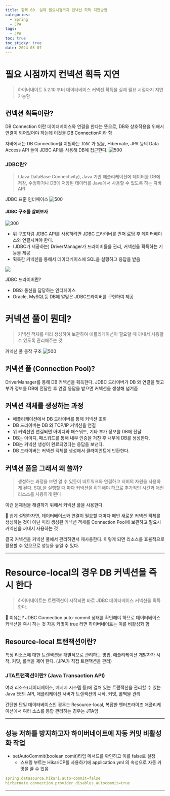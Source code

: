 ```yaml
---
title: 항목 60. 실제 필요시점까지 컨넥션 획득 지연방법
categories:
  - Spring
  - JPA
tags:
  - JPA
toc: true
toc_sticky: true
date: 2024-05-07
---
```

# 필요 시점까지 컨넥션 획득 지연
> 하이버네이트 5.2.10 부터 데이터베이스 커넥션 획득을 실제 필요 시점까지 지연 가능함

## 컨넥션 획득이란? 
DB Connection 이란 데이터베이스와 연결을 한다는 뜻으로, DB와 상호작용을 위해서 연결이 되어있어야 하는데 이것을 <mark style='background:var(--mk-color-yellow)'>DB Connection</mark>이라 함

자바에서는 DB Connection을 지원하는 `JDBC` 가 있음, Hibernate, JPA 등의 Data Access API 들이 JDBC API를 사용해 DB에 접근한다. 
![500](https://i.imgur.com/fQkqYYx.png)


### JDBC란? 
> (Java DataBase Connectivity), Java 기반 애플리케이션에 데이터를 DB에 저장, 수정하거나 DB에 저장된 데이터를 Java에서 사용할 수 있도록 하는 자바 API

JDBC 표준 인터페이스
![500](https://i.imgur.com/5HDTUJS.png)

#### JDBC 구조를 살펴보자 
![300](https://i.imgur.com/teMvMbd.png)
- 위 구조처럼 JDBC API를 사용하려면 JDBC 드라이버를 먼저 로딩 후 데이터베이스와 연결시켜야 한다. 
- (JDBC가 제공하는) DriverManager가 드라이버들을 관리, 커넥션을 획득하는 기능을 제공
- 획득한 커넥션을 통해서 데이터베이스에 SQL을 실행하고 응답을 받음

![](https://i.imgur.com/nU5u7WB.png)

JDBC 드라이버란? 
- DB와 통신을 담당하는 인터페이스
- Oracle, MySQL등 DB에 알맞은 JDBC드라이버를 구현하여 제공


# 커넥션 풀이 뭔데?
> 커넥션 객체를 미리 생성하여 보관하여 애플리케이션이 필요할 때 꺼내서 사용할 수 있도록 관리해주는 것

커넥션 풀 동작 구조
![500](https://i.imgur.com/BgKqdOJ.png)


## 커넥션 풀 (Connection Pool)? 
DriverManager를 통해 DB 커넥션을 획득한다. 
JDBC 드라이버가 DB 와 연결을 맺고 부가 정보를 DB에 전달한 후 연결 응답을 받으면 커넥션을 생성해 넘겨줌 

## 커넥션 객체를 생성하는 과정
- 애플리케이션에서 DB 드라이버를 통해 커넥션 조회
- DB 드라이버는 DB 와 TCP/IP 커넥션을 연결 
- 위 커넥션인 연결되면 아이디와 패스워드, 기타 부가 정보를 DB에 전달
- DB는 아이디, 패스워드를 통해 내부 인증을 거친 후 내부에 DB를 생성한다.
- DB는 커넥션 생성이 완료되었다는 응답을 보낸다.
- DB 드라이버는 커넥션 객체를 생성해서 클라이언트에 반환한다.

## 커넥션 풀을 그래서 왜 쓸까?
> 생성하는 과정을 보면 알 수 있듯이 네트워크와 연결하고 서버의 자원을 사용하게 된다. 
  SQL을 실행할 때 마다 커넥션을 획득해야 하므로 추가적인 시간과 매번 리소스를 사용하게 된다

이런 문제점을 해결하기 위해서 커넥션 풀을 사용한다. 

📌 쉽게 설명하자면, 데이터베이스와 연결이 필요할 때마다 매번 새로운 커넥션 객체를 생성하는 것이 아닌 미리 생성된 커넥션 객체를 Connection Pool에 보관하고 필요시 커넥션을 꺼내서 사용하는 것

결국 커넥션을 커넥션 풀에서 관리하면서 재사용한다. 이렇게 되면 리소스를 효율적으로 활용할 수 있으므로 성능을 높일 수 있다. 

---
# Resource-local의 경우 DB 커넥션을 즉시 한다
> 하이버네이트는 트랜잭션이 시작되면 바로 JDBC 데이터베이스 커넥션을 획득한다. 

🤔 이유는? 
JDBC Connection auto-commit 상태를 확인해야 하므로 데이터베이스 커넥션을 즉시 하는 것
자동 커밋이 true 라면 하이버네이트는 이를 비활성화 함

## Resource-local 트랜잭션이란?
특정 리소스에 대한 트랜잭션을 개별적으로 관리하는 방법, 애플리케이션 개발자가 시작, 커밋, 롤백을 제어
한다. (JPA가 직접 트랜잭션을 관리) 

### JTA트랜잭션이란? (Java Transaction API)
여러 리소스(데이터베이스, 메시지 시스템 등)에 걸쳐 있는 트랜잭션을 관리할 수 있는 Java EE의 API, 애플리케이션 서버가 트랜잭션의 시작, 커밋, 롤백을 관리

간단한 단일 데이터베이스인 경우는 Resource-local, 복잡한 엔터프라이즈 애플리케이션에서 여러 소스를 통합 관리하는 경우는 JTA임

--- 
## 성능 저하를 방지하고자 하이버네이트에 자동 커밋 비활성화 작업
- setAutoCommit(boolean comit)타입 메서드를 확인하고 이를 false로 설정
	- 스프링 부트는 HikariCP를 사용하기에 application.yml 의 속성으로 자동 커밋을 끌 수 있음
```yml
spring.datasource.hikari.auto-commit=false
hirbernate.connection.provider_disables_autocommit=true
```

---

